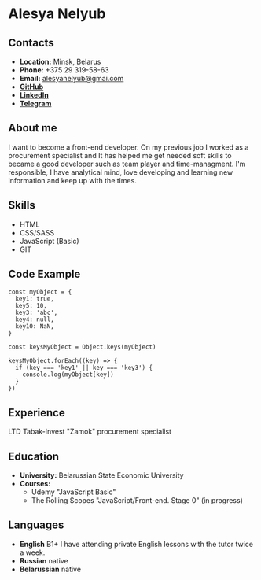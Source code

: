 # **Alesya Nelyub** 

## **Contacts** 

* **Location:** Minsk, Belarus
* **Phone:** +375 29 319-58-63
* **Email:** alesyanelyub@gmai.com
* **[GitHub](https://github.com/AlesyaNel)**  
* **[LinkedIn](https://www.linkedin.com/in/alesya-nelyub-0825ab232/)** 
* **[Telegram](https://t.me/AlesyaNel)** 

## **About me** 

I want to become a front-end developer. On my previous job I worked as a procurement specialist and It has helped me get needed soft skills to became a good developer such as team player and time-managment. I'm responsible, I have analytical mind, love developing and learning new information and keep up with the times.

## **Skills** 

* HTML
* CSS/SASS
* JavaScript (Basic)
* GIT

## **Code Example** 

```
const myObject = {
  key1: true,
  key5: 10,
  key3: 'abc',
  key4: null,
  key10: NaN,
}

const keysMyObject = Object.keys(myObject)

keysMyObject.forEach((key) => {
  if (key === 'key1' || key === 'key3') {
    console.log(myObject[key])
  }
})
```

## **Experience** 

LTD Tabak-Invest "Zamok"
procurement specialist

## **Education** 

* **University:** Belarussian State Economic University
* **Courses:**
    * Udemy "JavaScript Basic"
    * The Rolling Scopes "JavaScript/Front-end. Stage 0" (in progress)

## **Languages** 

* **English** B1+
I have attending private English lessons with the tutor twice a week.
* **Russian** native
* **Belarussian** native
